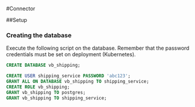 #Connector

##Setup

### Creating the database

Execute the following script on the database. Remember that the password credentials must be set on deployment (Kubernetes).

```sql
CREATE DATABASE vb_shipping;

CREATE USER shipping_service PASSWORD 'abc123';
GRANT ALL ON DATABASE vb_shipping TO shipping_service;
CREATE ROLE vb_shipping;
GRANT vb_shipping TO postgres;
GRANT vb_shipping TO shipping_service;
```

